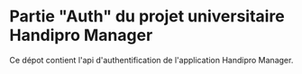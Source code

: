 # Partie "Auth" du projet universitaire Handipro Manager
Ce dépot contient l'api d'authentification de l'application Handipro Manager.
